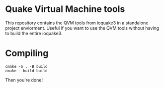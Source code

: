 # Quake Virtual Machine tools
This repository contains the QVM tools from ioquake3 in a standalone project enviorment. Useful if you want to use the QVM tools without having to build the entire ioquake3.

# Compiling
`cmake -S . -B build`     
`cmake --build build`

Then you're done!
